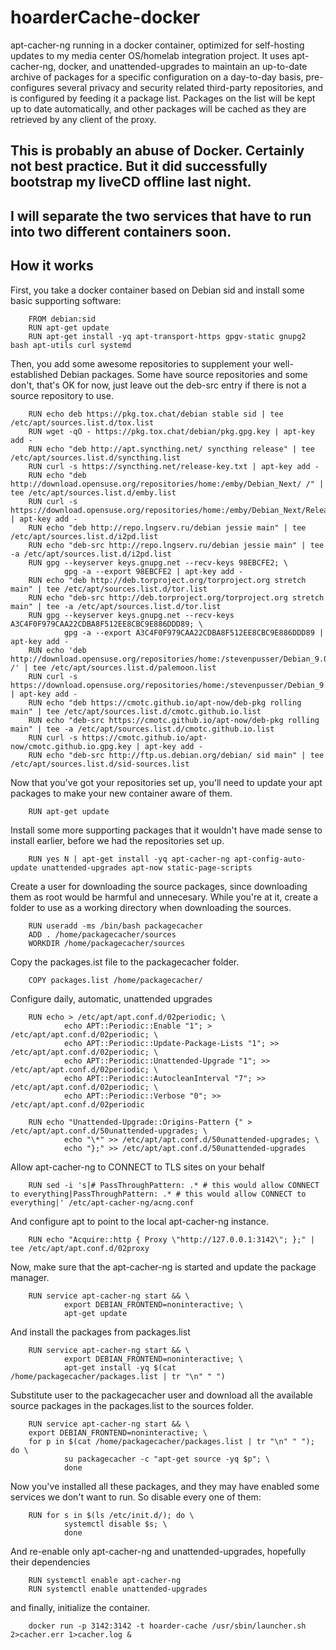 hoarderCache-docker
===================

apt-cacher-ng running in a docker container, optimized for self-hosting updates
to my media center OS/homelab integration project. It uses apt-cacher-ng,
docker, and unattended-upgrades to maintain an up-to-date archive of packages
for a specific configuration on a day-to-day basis, pre-configures several
privacy and security related third-party repositories, and is configured by
feeding it a package list. Packages on the list will be kept up to date
automatically, and other packages will be cached as they are retrieved by any
client of the proxy.

This is probably an abuse of Docker. Certainly not best practice. But it did successfully bootstrap my liveCD offline last night.
---------------------------------------------------------------------------------------------------------------------------------

I will separate the two services that have to run into two different containers soon.
-------------------------------------------------------------------------------------

How it works
------------

First, you take a docker container based on Debian sid and install some basic
supporting software:

        FROM debian:sid
        RUN apt-get update
        RUN apt-get install -yq apt-transport-https gpgv-static gnupg2 bash apt-utils curl systemd

Then, you add some awesome repositories to supplement your well-established
Debian packages. Some have source repositories and some don't, that's OK for
now, just leave out the deb-src entry if there is not a source repository to
use.

        RUN echo deb https://pkg.tox.chat/debian stable sid | tee /etc/apt/sources.list.d/tox.list
        RUN wget -qO - https://pkg.tox.chat/debian/pkg.gpg.key | apt-key add -
        RUN echo "deb http://apt.syncthing.net/ syncthing release" | tee /etc/apt/sources.list.d/syncthing.list
        RUN curl -s https://syncthing.net/release-key.txt | apt-key add -
        RUN echo "deb http://download.opensuse.org/repositories/home:/emby/Debian_Next/ /" | tee /etc/apt/sources.list.d/emby.list
        RUN curl -s https://download.opensuse.org/repositories/home:/emby/Debian_Next/Release.key | apt-key add -
        RUN echo "deb http://repo.lngserv.ru/debian jessie main" | tee /etc/apt/sources.list.d/i2pd.list
        RUN echo "deb-src http://repo.lngserv.ru/debian jessie main" | tee -a /etc/apt/sources.list.d/i2pd.list
        RUN gpg --keyserver keys.gnupg.net --recv-keys 98EBCFE2; \
                gpg -a --export 98EBCFE2 | apt-key add -
        RUN echo "deb http://deb.torproject.org/torproject.org stretch main" | tee /etc/apt/sources.list.d/tor.list
        RUN echo "deb-src http://deb.torproject.org/torproject.org stretch main" | tee -a /etc/apt/sources.list.d/tor.list
        RUN gpg --keyserver keys.gnupg.net --recv-keys A3C4F0F979CAA22CDBA8F512EE8CBC9E886DDD89; \
                gpg -a --export A3C4F0F979CAA22CDBA8F512EE8CBC9E886DDD89 | apt-key add -
        RUN echo 'deb http://download.opensuse.org/repositories/home:/stevenpusser/Debian_9.0/ /' | tee /etc/apt/sources.list.d/palemoon.list
        RUN curl -s https://download.opensuse.org/repositories/home:/stevenpusser/Debian_9.0/Release.key | apt-key add -
        RUN echo "deb https://cmotc.github.io/apt-now/deb-pkg rolling main" | tee /etc/apt/sources.list.d/cmotc.github.io.list
        RUN echo "deb-src https://cmotc.github.io/apt-now/deb-pkg rolling main" | tee -a /etc/apt/sources.list.d/cmotc.github.io.list
        RUN curl -s https://cmotc.github.io/apt-now/cmotc.github.io.gpg.key | apt-key add -
        RUN echo "deb-src http://ftp.us.debian.org/debian/ sid main" | tee /etc/apt/sources.list.d/sid-sources.list

Now that you've got your repositories set up, you'll need to update your apt
packages to make your new container aware of them.

        RUN apt-get update

Install some more supporting packages that it wouldn't have made sense to
install earlier, before we had the repositories set up.

        RUN yes N | apt-get install -yq apt-cacher-ng apt-config-auto-update unattended-upgrades apt-now static-page-scripts

Create a user for downloading the source packages, since downloading them as
root would be harmful and unnecesary. While you're at it, create a folder to
use as a working directory when downloading the sources.

        RUN useradd -ms /bin/bash packagecacher
        ADD . /home/packagecacher/sources
        WORKDIR /home/packagecacher/sources

Copy the packages.ist file to the packagecacher folder.

        COPY packages.list /home/packagecacher/

Configure daily, automatic, unattended upgrades

        RUN echo > /etc/apt/apt.conf.d/02periodic; \
                echo APT::Periodic::Enable "1"; > /etc/apt/apt.conf.d/02periodic; \
                echo APT::Periodic::Update-Package-Lists "1"; >> /etc/apt/apt.conf.d/02periodic; \
                echo APT::Periodic::Unattended-Upgrade "1"; >> /etc/apt/apt.conf.d/02periodic; \
                echo APT::Periodic::AutocleanInterval "7"; >> /etc/apt/apt.conf.d/02periodic; \
                echo APT::Periodic::Verbose "0"; >> /etc/apt/apt.conf.d/02periodic

        RUN echo "Unattended-Upgrade::Origins-Pattern {" > /etc/apt/apt.conf.d/50unattended-upgrades; \
                echo "\*" >> /etc/apt/apt.conf.d/50unattended-upgrades; \
                echo "};" >> /etc/apt/apt.conf.d/50unattended-upgrades

Allow apt-cacher-ng to CONNECT to TLS sites on your behalf

        RUN sed -i 's|# PassThroughPattern: .* # this would allow CONNECT to everything|PassThroughPattern: .* # this would allow CONNECT to everything|' /etc/apt-cacher-ng/acng.conf

And configure apt to point to the local apt-cacher-ng instance.

        RUN echo "Acquire::http { Proxy \"http://127.0.0.1:3142\"; };" | tee /etc/apt/apt.conf.d/02proxy

Now, make sure that the apt-cacher-ng is started and update the package manager.

        RUN service apt-cacher-ng start && \
                export DEBIAN_FRONTEND=noninteractive; \
                apt-get update

And install the packages from packages.list

        RUN service apt-cacher-ng start && \
                export DEBIAN_FRONTEND=noninteractive; \
                apt-get install -yq $(cat /home/packagecacher/packages.list | tr "\n" " ")

Substitute user to the packagecacher user and download all the available source
packages in the packages.list to the sources folder.

        RUN service apt-cacher-ng start && \
        export DEBIAN_FRONTEND=noninteractive; \
        for p in $(cat /home/packagecacher/packages.list | tr "\n" " "); do \
                su packagecacher -c "apt-get source -yq $p"; \
                done

Now you've installed all these packages, and they may have enabled some
services we don't want to run. So disable every one of them:

        RUN for s in $(ls /etc/init.d/); do \
                systemctl disable $s; \
                done

And re-enable only apt-cacher-ng and unattended-upgrades, hopefully their dependencies

        RUN systemctl enable apt-cacher-ng
        RUN systemctl enable unattended-upgrades

and finally, initialize the container.

        docker run -p 3142:3142 -t hoarder-cache /usr/sbin/launcher.sh 2>cacher.err 1>cacher.log &
